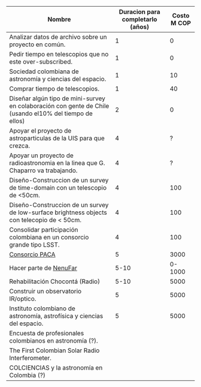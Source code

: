 | Nombre | Duracion para completarlo (años) | Costo M COP |
|------- | ---------| ---------- |
| Analizar datos de archivo sobre un proyecto en común.| 1 | 0 |
| Pedir tiempo en telescopios que no este over-subscribed.| 1 | 0 |
| Sociedad colombiana de astronomía y ciencias del espacio.| 1 | 10 |
| Comprar tiempo de telescopios.| 1 | 40 |
| Diseñar algún tipo de mini-survey en colaboración con gente de Chile (usando el10% del tiempo de ellos)| 2 | 0 |
| Apoyar el proyecto de astroparticulas de la UIS para que crezca.| 4 |  ? |
| Apoyar un proyecto de radioastronomia en la linea que G. Chaparro va trabajando.| 4 | ? |
| Diseño-Construccion de un survey de time-domain con un telescopio de <50cm.| 4 | 100 | 
| Diseño-Construccion de un survey de low-surface brightness objects con telecopio de < 50cm.| 4 | 100 |
| Consolidar participación colombiana en un consorcio grande tipo LSST.| 4 | 100 |
| [Consorcio PACA](https://github.com/ColombianAstronomy/ProyectosComunidad/blob/master/PACA.pdf) | 5 | 3000 |
| Hacer parte de [NenuFar](https://nenufar.sciencesconf.org/?lang=en) | 5-10| 0-1000| 
| Rehabilitación Chocontá (Radio)| 5-10| 5000|
| Construir un observatorio IR/optico.| 5 | 5000 |
| Instituto colombiano de astronomía, astrofísica y ciencias del espacio.| 5 | 5000 |
| Encuesta de profesionales colombianos en astronomía (?).| | |
| The First Colombian Solar Radio Interferometer. | | |
| COLCIENCIAS y la astronomía en Colombia (?)| | |



